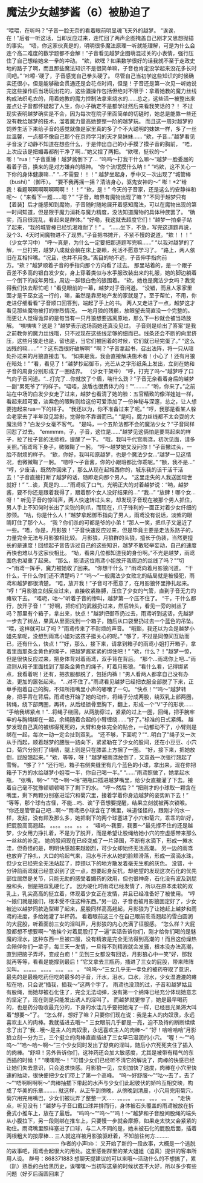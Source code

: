 # 魔法少女越梦酱（6）被胁迫了

“喂喂，在听吗？”子音一脸无奈的看着眼前明显魂飞天外的越梦。
“诶诶，在！”后者一听这话，当即反应过来，连忙回了两声企图掩盖自己刚才又思想抛锚的事实。
“唔，你这家伙真是的，明明很多魔法原理一听就能理解，可是为什么会连个高二难度的数学题都不会解！”子音看见越梦企图萌混过关的小表情，强行压住了自己想给她来一拳的冲动。
“欸，欸嘿？如果数学很好的话我就不至于走政史地的路子了啊，而且那些魔法知识不是很简单嘛，子音也肯定没学起来没花多长时间吧。”
’咔嚓-’硬了，子音感觉自己拳头硬了。
尽管自己当初学这些知识的时候确实还很小，但是能够融会贯通还是会花点时间，但是！子音还是第一次见一听她说完这些操作后当场玩出花的，这些骚操作包括但绝对不限于：拿着她教的魔力丝线构成法织毛衣的，用着她教的魔力控制法拿来烧水的……总之，这些活一被整出来差点让子音都怀疑起了人生，你小子确定不是都学过然后来看我笑话的？！
不过现实表明越梦确实是不会，因为每次在院子里面简单的切磋时，她总是能靠一些还没有教给越梦的技术，溜着魔力量高她整整一阶的越梦玩。
而且这一周对越梦的饲养生活下来给子音的感觉就像是家里真的多了个不大聪明的妹妹一样，多了一丝丝温馨，一点都不像自己那个在京师学习的天才臭妹妹……
“欸，子音…”越梦看见子音没了动静不知道在想些什么，于是伸出自己的小手摸了摸子音的胸前，
“唔，上次应该是把媚毒都削干净了啊…”她又捏了两把。
“欸嘿，挺软的～” 嘭！“rua！”子音重锤！越梦酱倒下了…
“呜呜～打我干什么嘛～”越梦一脸委屈的看着子音，换来的是对方嫌弃的眼神。
“你个流氓摸什么呐！” “呜欸，这不关心一下你的身体健康嘛…” “…不需要！！！” 越梦坐起身，手中又一次出现了“城管棒（bushi）”（御币）。
“要不我再摇一摇？清洁身心，驱鬼安神的～” 嘭！*2“给我！看题啊啊啊啊啊啊啊！！！” “欸，是！”
今天的子音家，还是这么的安静祥和呢～（
“来看下一题……嗯？” “子音，暗界有魔物出现了嘛？”不同于越梦只有【着装】后才能感知到魔物，子音随时随地展开着感知魔法，可以在魔物出现的第一时间知道，但是限于魔力消耗与魔力精度，没法知道魔物的具体种族罢了。
“确实，而且很混乱，看起来是群体。”
“好嘞，我这就去超度它们！”越梦一拍桌子站了起来，“我的城管棒已经饥渴难耐了！”
。 “……坐下，不急，写完这道题再说，没个3、4天时间魔物进不了现界。”子音把书摊开，不紧不慢的说道。“欸！！！”
（少女学习中）
“呼～真是，为什么一定要把那道题写完嘛……” “以我对越梦的了解，一旦打完，越梦八成就会躺在床上耍赖，死活不愿意学习了。
”路上，两人依旧在互相拌嘴。“况且，也并不用急。”离目的地不远，子音伸手指向前方。“欸？”越梦顺着子音的手指向那个方向看了过去。
那里站着的，是一个跟子音差不多高的银白发少女，身上穿着类似与水手服改装出来的礼服，她的脚边躺着一个倒下的成年男性，周边一群银白色的狼围着。
“欸，她也是魔法少女吗？我觉得我们快去帮忙吧！”看见眼前的一幕，越梦对子音问道。
“没错，而且人家家里面才是干巫女这一行的，嘛，虽然是靠房地产发的家就是了。至于帮忙，不用，你走进仔细看看”子音顺口回答到，端起了手上的书。
两人又走进了一点，越梦这才看见那些魔物被打的惨烈情况。
一地月狼的残骸，放眼望去简直没一个完整的。而更让人觉得诡异的是每当有一只月狼想要逃离原地，那么下一秒就会被当场肢解。
“咦咦咦？这是？”越梦表示这场面她还真没见过。
子音则是给出了答案“是我之前教你的魔力丝线哦，只不过现在这些线足够的细而已。线条还会不断的向里挤压，这些月狼走也是，留也是，当它们被困着的时候，它们就已经完蛋了。”
“这么凶残的嘛……” “？这东西很好破解啊” “啊？”子音拿起书，召出法阵，将一只从暗处扑过来的月狼直接击飞。
“如果是我，我会直接解决施术者！小心了！还有月狼在暗处！” “看，看见了！”越梦抄起御币，光芒从之字形纸条上发出，立刻在她和子音的周身分别形成了一圈结界。
（少女干架中）
“呼，打完了吗～”越梦呼了口气向子音问道。“…打完了…你就放了个盾，喘什么劲？”子音无奈看着身后的越梦一副“累死爷了”的样子。“唔唔，放盾也很费体力的！”“………”
“哟，你来了。”之前站在中场的白发少女走了过来，越梦也看清了她的脸：五官精致的像洋娃娃一样，看起来超可爱，淡紫色的眼眸则给这份可爱添加了一份神秘与深邃，总之，让人想要抱起来rua一下的样子。
“我还以为，你不准备过来了呢。”
“哼，我那是看某人躲会老家去了半年没见踪影，觉得你不靠谱而已。”
“是吗，魔力丝线都不太会耍的大魔法师？”白发少女毫不客气。
“是吗，一个五阶法都不会的魔法少女？”子音同样回怼了过去。
“emmmm，子，子音，这位是……”越梦见这俩怕是要骂起来的样子，拉了拉子音的法师袍，提醒了一下。
“哦，我叫千代宫雨鸢，初次见面，请多关照。”雨鸢弯下身子，微微鞠了一躬。
“哼～越梦她又没问你！”子音撇过头，一脸不耐烦的样子。
“欸，你好，我叫和原越梦，也是个魔法少女…”越梦一见这情况，也微微鞠了一躬。
“嗯哼～子音酱，你的小跟班都比你乖呢。”
“额，我不是…”
“哼，少废话，既然你回来了，那么从现在起城西你的，城东我的该干活干活去！”子音直接打断了越梦的话，随即走向那个男人。
“这里走失的人我送回现世就好！”
“…诶，真是的……”雨鸢叹了口气，光明正大的对着越梦说：“呐，越梦酱，要不你还是跟着我得了，跟着那个女人没好结果的…”
“我…”
“放肆！哪个女…呀！” 听见子音的惊叫声，两人快速转过头来，却发现子音现在被那个男人抓住，男人手上不知何时长出了尖锐的利爪，而现在，爪子锋利的一面正对着少女纤细的脖颈。
“咕，你是什么人！”越梦拿起御币指向了男人，雨鸢没有说话，淡紫的眼睛盯住了那个人。
“我？你们杀的可都是爷的小弟！”那人一笑，把爪子又逼近了一些。“唔，你是，月影狼！”子音快速反应过来，但是毕竟主要是走法系路子的，力量完全无法与月影狼相比较。
月影狼，月狼群的头狼，擅长于伪装，当然更擅长的是速度！回想起子音告诉过自己的这些知识，越梦不敢轻举妄动，自己的速度再快也难以与这家伙相比。
“呦，看来几位都知道我的身份啊。”不光是越梦，雨鸢面色也凝重了起来。
“那么，能请这位雨鸢小姐放开我周边的丝线了吗？”“切～”雨鸢一挥手，魔力被她收了回来。
“你想干什么？”雨鸢向着月影狼问道。
“干什么，干什么你们还不清楚吗？” “呜～”一般魔法少女败北的结局就是被侵犯，雨鸢和越梦都很清楚。
“唔，放开我！”子音可不愿意了，在月影狼怀里挣扎起来。
“哼！”月影狼立刻反应过来，直接收紧胳膊，压住了少女的气管，直到子音无力的瘫软下去。
“唔呃，咕～”听着子音的惨叫，越梦第一个压不住了。
“干，干什么都行，放开子音！”
“好啊，把你们的武器扔过来，然后转头，看见一旁的树丛了吗？那里有个箱子，拿出来，快点！”越梦把御币扔过去，雨鸢听到这话，先越梦一步去了树丛，果真从里面找到一个箱子，随后从口袋里扔过去一个蓝色的吊坠。
“喂，这样就可以了吗？”雨鸢传来了不耐烦的声音。
“哦豁，我还以为会是越梦小姐先拿呢，没想到雨鸢小姐对这孩子挺关心的呢。”
“够了，不过是同僚间互助而已，还有什么，快点！”“好，那么，接下来，请拿到箱子的雨鸢小姐打开箱子，拿着里面那条金黄色的绳子，把越梦酱紧紧的绑住吧！”
“欸，什么？！”越梦一惊，但是很快反应过来，把身体背对着雨鸢，双手背在背后。
“那个…雨鸢你上吧…”雨鸢则从箱子里面找到了那条金黄色的绳子，盯着月影狼。“看什么看，记得绑紧点，我看着呢！还有，把衣服都脱了，包括内裤！”男人看两人都拿自己没有办法，更加的嚣张起来。
“…对不住了。”雨鸢看见越梦已经把衣服全部脱了下来，正单手抱着自己的胸，不知所措嘴里小声的嘟囔了一句。
“快点！”“呜～”越梦转身，把手背在背后。雨鸢也开始了她的动作，将绳子分成两股，绕双乳上部两圈，转绳，绕下部两圈，再转，从后经锁骨至胸下，翻上，形成一个“V”子的形状……
“手给我绑紧点！”…将绳子绕回，从两肋穿过，紧紧的过上一圈，回绳，把手腕牢牢的与胸绳绑在一起，余绳随着合起的小臂缠绕……“好了。”标准的日式紧缚。
越梦发现自己真的被绑得死死的，大臂和身体完全的贴合，一动都动不了，小臂则是绑在一起，每次一动一定会扯到双乳。
“还不够，下面呢？”“…明白了”绳子又一次从手而起，顺着越梦的腰肢一路向下，紧紧勒在了少女的股间，还在小豆豆、小穴口，菊穴分别打了绳结，腿上则是只在膝盖上方捆了一圈。
“好，接下来，把她放倒，屁股翘起来。”
“欸，等等，呀！”越梦被雨鸢放倒了，又双叒一次强行翘起了雪臀。
“够了？”
“还行吧，箱子右侧夹缝里有几个蓝色的小球，拿出来，现在你把箱子下方的水给越梦小姐喂一半，你自己喝一半。”
“……”雨鸢照做了，她拿起水瓶，
“张嘴，啊～”
“唔～啊～咕”把瓶口插进越梦嘴里，给少女直接灌了下去。接着自己毫不犹豫顿顿顿喝下了剩下的水。
“呼～然后？”
“把刚才的小球取一颗含在嘴里，剩下两颗分别塞进淫穴和菊穴里，接着学着你身边越梦的姿势趴下去！”
“等等，那个球有古怪，不能…呜、诶”子音想要提醒，结果立刻就被再次锁喉。
“你还是管管自己吧…啊～”雨鸢把小球含在了嘴里，味道怪怪的，跟刚才的水一样，发甜，没有顾及那么多，她把剩下的两个球塞进了小穴和菊穴，乖乖的趴好，把屁股高高翘起。
。。。。
。。。
。。
。
“唔呜～我要，我要～”最先撑不住的还是越梦，少女用力挣扎着，不是为了脱开，而是希望让股绳给她小穴的空虚感带来那么一丝丝的补足。
她的股间现在已经变成了一片泽国，不断有水滴下，形成一摊水洼，但奇怪的是，明明快感越来越剧烈，可少女却始终无法高潮。
另一边的雨鸢也放弃了挣扎，大口的哈起气来，泪水与汗水从她的脸颊滑落，形成一滴滴水珠，但少女已经完全无法站起了，脖颈以下的地方散发着毫无生机的灰色。
没错，十分钟前雨鸢就已经意识到了这一点，想要起身反抗，却绝望的发现这次石化的优先部位居然是关节，只能无助的感受着媚药的效用，但也很神奇，石化没有波及到屁股和头，倒是把双乳硬化了。
因为硬化时雨鸢已经发情了，所以在原本柔软的双乳上，乳尖高高的挺立着，体现着少女正在发情，并且已经准备好了被使用。
“哼～娘们就是娘们，根本受不住这种东西。”另一边，子音也被月影狼固定好了，少女被迫以越梦同款造型绑了起来，屁股同样高高翘起，月影狼为了让她赶上越梦和雨鸢的进度，多给她灌了半杯药。
看着眼前这三个在自己眼前乖乖翘起的雪白圆润的大屁股，听着面前三女的淫叫声，月影狼的内心充满了征服感。
“怎么样？大屁股都想不想要啊～”他挨个对着屁股打了一遍“实话告诉你们，刚才给你们喝的是魅魔的淫水，这种东西一旦被口服，没有精液是完全无法得到高潮的！而且这份燥热会陪伴你们一辈子，每三天一发情，一旦得不到精液就会发骚，根本没办法高潮，直到把脑子弄坏，变成白痴！”
见到三女都没有回话，月影狼心中一笑“好，那我就再等等，看看是能撑到最后！”它又拿去三瓶药，插进了三女的屁股，带来阵阵尖叫。
。。。。。
。。。。
。。。
。。
。
“呜呜～”三女几乎无一幸免的被药夺取了意识，最先的是最晚吃药但吃的最多的子音，汗水，泪水，口水，淫水，少女湿漉漉的瘫软在地，只会说“插我，插我～”这两个字了。
雨鸢也没顶的过，子音和越梦姑且有股绳，而她却被石化住了，完全无法动弹，没有第一个纳降已经充分体现她意志的坚定了，现在则是只能发出诱人的淫叫了。
而越梦就更惨了，她是最早喝药的，也是药分吸收最充分的，下身的水洼几乎要把她淹了一样，已经目光呆滞大叫着“想要～”了。
“怎么样，想好了嘛？只要你们现在说：我是主人的肉奴隶，永远喜欢主人的肉棒。我就插进去哦～”
三女眼前几乎都是一亮，迫不及待的断断续续念了出了“我…哦～是主人的肉奴隶，永远喜欢主人的肉棒～”
“好！哈哈哈哈”月影狼立刻一分为三，三个挺立的肉棒直直插进了三女早已湿润的小穴。
“喔！～”“呜呜～”“哈～哈～啊～”三个少女同时发出了舒爽的淫叫，随后小穴死死夹住了插入的肉棒。“舒坦！另外告诉你们，这种药还会加大敏感度，尤其是被带有精气的东西插的时候！”
“噢噢哦～！”可惜少女们已经听不清它的解说了，肉棒的快感已经让她们失去意识，只会追求快感。月影狼一见，立刻加快了速度，肉棒在小穴里快速的抽动，很快便把少女们带上了第一个高峰。
“呜～好舒服～”“咕～去了，去了～”“唔啊啊啊啊～”肉棒抽插下带起的水声与少女们此起彼伏的娇吟互相交映，构成了华美的乐章………
就这样，从正午到傍晚，从傍晚到清晨，小穴用完用菊穴，菊穴用完用嘴巴，少女们被玩弄了整整一天……
。。。。。
。。。。
。。。
。。
。
“走快点，听见没有！”越梦与子音口戴口球并排而行，身体被石头覆盖的雨鸢被放在折叠式小推车上，放在了最后。
“呜呜～”“呜～”“呜！～”越梦和子音股间股绳的端头从小腹拉下，另一段则绑在推车上，只要慢一步就会摩擦，如果走太快又会紧紧的勒住。雨鸢嘴里照样塞进了口球，与二人不同的是，她未被石化的屁股后面，插着两根粗大的按摩棒…
三人就这样被月影狼驱赶着，不知前往何方………
——————————
作者的小声bb：
又开始了新的一段故事，大概是一个逃脱的故事吧，雨鸢会起很大的用处。这里感谢群里的某大姐姐（迫真）提供的客串所用人设。
群号：868371883 想聊天提建议的可以来哦～活动什么的不想搞了，累（趴）熟悉的白给黑历史，诶嘿嘿～当初写这章的时候状态不大好，所以多少有些问题（好歹后面圆回来了

